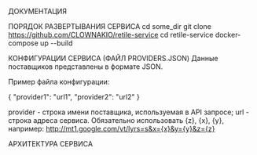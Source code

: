 ДОКУМЕНТАЦИЯ

ПОРЯДОК РАЗВЕРТЫВАНИЯ СЕРВИСА
cd some_dir
git clone https://github.com/CLOWNAKIO/retile-service
cd retile-service
docker-compose up --build


КОНФИГУРАЦИИ СЕРВИСА
(ФАЙЛ PROVIDERS.JSON)
Данные поставщиков представлены в формате JSON.

Пример файла конфигурации:

{
  "provider1": "url1",
  "provider2": "url2"
}

provider - строка имени поставщика, используемая в API запросе;
url - строка адреса сервиса. Обязательно использовать {z}, {x}, {y}, например: http://mt1.google.com/vt/lyrs=s&x={x}&y={y}&z={z}


АРХИТЕКТУРА СЕРВИСА




